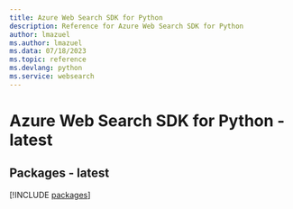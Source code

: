 ```yaml
---
title: Azure Web Search SDK for Python
description: Reference for Azure Web Search SDK for Python
author: lmazuel
ms.author: lmazuel
ms.data: 07/18/2023
ms.topic: reference
ms.devlang: python
ms.service: websearch
---
```

# Azure Web Search SDK for Python - latest
## Packages - latest
[!INCLUDE [packages](web-search-index.md)]